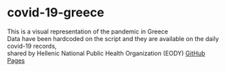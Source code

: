 # covid-19-greece

This is a visual representation of the pandemic in Greece<br/>
Data have been hardcoded on the script and they are available on the daily covid-19 records,<br/> 
shared by Hellenic National Public Health Organization (EODY) [GitHub Pages](https://pages.github.com/)
